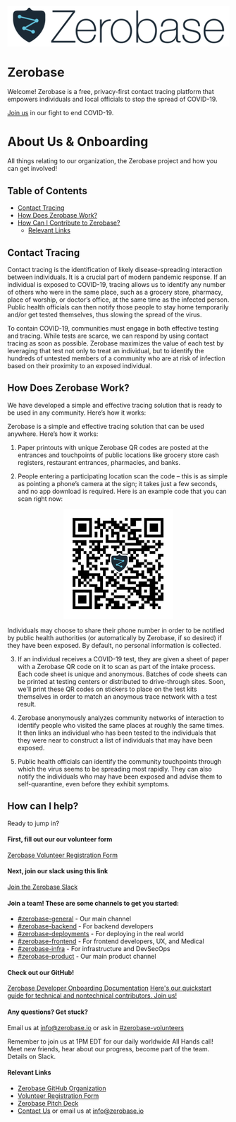 ![Zerobase Logo](./imgs/ZerobaseLogo.png "Zerobase Logo")


# Zerobase
Welcome! Zerobase is a free, privacy-first contact tracing platform that empowers individuals and local officials to stop the spread of COVID-19.

[Join us](https://tinyurl.com/zerobase-volunteer) in our fight to end COVID-19.

# About Us & Onboarding
All things relating to our organization, the Zerobase project and how you can get involved!

## Table of Contents
* [Contact Tracing](#contact-tracing)
* [How Does Zerobase Work?](#how-does-zerobase-work)
* [How Can I Contribute to Zerobase?](#how-can-i-contribute-to-zerobase)
    * [Relevant Links](#relevant-links)



## Contact Tracing
Contact tracing is the identification of likely disease-spreading interaction between individuals. It is a crucial part of modern pandemic response. If an individual is exposed to COVID-19, tracing allows us to identify any number of others who were in the same place, such as a grocery store, pharmacy, place of worship, or doctor’s office, at the same time as the infected person. Public health officials can then notify those people to stay home temporarily and/or get tested themselves, thus slowing the spread of the virus.

To contain COVID-19, communities must engage in both effective testing and tracing. While tests are scarce, we can respond by using contact tracing as soon as possible. Zerobase maximizes the value of each test by leveraging that test not only to treat an individual, but to identify the hundreds of untested members of a community who are at risk of infection based on their proximity to an exposed individual.


## How Does Zerobase Work?

We have developed a simple and effective tracing solution that is ready to be used in any community. Here’s how it works:

Zerobase is a simple and effective tracing solution that can be used anywhere. Here’s how it works:

1. Paper printouts with unique Zerobase QR codes are posted at the entrances and touchpoints of public locations like grocery store cash registers, restaurant entrances, pharmacies, and banks.

2. People entering a participating location scan the code  – this is as simple as pointing a phone’s camera at the sign; it takes just a few seconds, and no app download is required. Here is an example code that you can scan right now:  

<p align="center">
    <img src="./imgs/sample_zerobase_qr.jpg" width="250" height="250">
</p>  

   Individuals may choose to share their phone number in order to be notified by public health authorities (or automatically by Zerobase, if so desired) if they have been exposed. By default, no personal information is collected.  

3. If an individual receives a COVID-19 test, they are given a sheet of paper with a Zerobase QR code on it to scan as part of the intake process. Each code sheet is unique and anonymous. Batches of code sheets can be printed at testing centers or distributed to drive-through sites. Soon, we'll print these QR codes on stickers to place on the test kits themselves in order to match an anoymous trace network with a test result.

4. Zerobase anonymously analyzes community networks of interaction to identify people who visited the same places at roughly the same times. It then links an individual who has been tested to the individuals that they were near to construct a list of individuals that may have been exposed.

5. Public health officials can identify the community touchpoints through which the virus seems to be spreading most rapidly. They can also notify the individuals who may have been exposed and advise them to self-quarantine, even before they exhibit symptoms.

## How can I help?
Ready to jump in?

#### First, fill out our our volunteer form
[Zerobase Volunteer Registration Form](https://docs.google.com/forms/d/e/1FAIpQLSenbQaMHQTFyULEz7etYqM6X9sckrRwggbD5RMFqNpKT5AR4w/viewform)

#### Next, join our slack using this link
[Join the Zerobase Slack](https://join.slack.com/t/necsi-edu/shared_invite/zt-d86ge6g0-sgLKgyhRpFBJq2VrnJOdhg)

#### Join a team! These are some channels to get you started:
* [#zerobase-general](https://necsi-edu.slack.com/archives/CV57RBU8H) - Our main channel
* [#zerobase-backend](https://necsi-edu.slack.com/archives/CV82ELK26) - For backend developers
* [#zerobase-deployments](https://necsi-edu.slack.com/archives/C010MA2D7PU) - For deploying in the real world
* [#zerobase-frontend](https://necsi-edu.slack.com/archives/C010DL0BXKR) - For frontend developers, UX, and Medical
* [#zerobase-infra](https://necsi-edu.slack.com/archives/CV9UKU1HR) - For infrastructure and DevSecOps
* [#zerobase-product](https://necsi-edu.slack.com/archives/C0105T4K0F2) - Our main product channel

#### Check out our GitHub!
[Zerobase Developer Onboarding Documentation](https://github.com/zerobase-io/About-Us-Onboarding)
[Here's our quickstart guide for technical and nontechnical contributors. Join us!](./CONTRIBUTING.md)

#### Any questions? Get stuck?
Email us at [info@zerobase.io](mailto://info@zerobase.io) or ask in [#zerobase-volunteers](https://necsi-edu.slack.com/archives/C010FSAKGPQ)

Remember to join us at 1PM EDT for our daily worldwide All Hands call! Meet new friends, hear about our progress, become part of the team. Details on Slack.

#### Relevant Links
* [Zerobase GitHub Organization](https://github.com/zerobase-io)
* [Volunteer Registration Form](https://tinyurl.com/zerobase-volunteer)
* [Zerobase Pitch Deck](https://github.com/zerobase-io/About-Us-Onboarding/blob/master/zerobase-pitch.pdf)
* [Contact Us](https://airtable.com/shrnYjRudkIBlXzr9) or email us at info@zerobase.io
